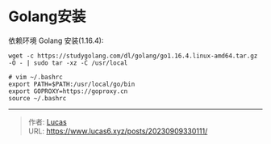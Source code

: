 # Golang安装


依赖环境 Golang 安装(1.16.4):

```shell
wget -c https://studygolang.com/dl/golang/go1.16.4.linux-amd64.tar.gz -O - | sudo tar -xz -C /usr/local

# vim ~/.bashrc
export PATH=$PATH:/usr/local/go/bin
export GOPROXY=https://goproxy.cn
source ~/.bashrc
```


---

> 作者: [Lucas](https://lucas5.xyz)  
> URL: https://www.lucas6.xyz/posts/20230909330111/  

